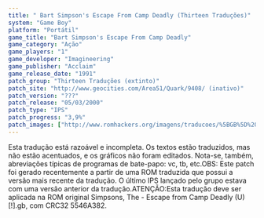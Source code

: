 ```yaml
---
title: " Bart Simpson's Escape From Camp Deadly (Thirteen Traduções)"
system: "Game Boy"
platform: "Portátil"
game_title: "Bart Simpson's Escape From Camp Deadly"
game_category: "Ação"
game_players: "1"
game_developer: "Imagineering"
game_publisher: "Acclaim"
game_release_date: "1991"
patch_group: "Thirteen Traduções (extinto)"
patch_site: "http://www.geocities.com/Area51/Quark/9408/ (inativo)"
patch_version: "???"
patch_release: "05/03/2000"
patch_type: "IPS"
patch_progress: "3,9%"
patch_images: ["http://www.romhackers.org/imagens/traducoes/%5BGB%5D%20The%20Simpsons%20-%20Escape%20from%20Camp%20Deadly%20-%20Thirteen%20Tradu%C3%A7%C3%B5es%20-%2001.png","http://www.romhackers.org/imagens/traducoes/%5BGB%5D%20The%20Simpsons%20-%20Escape%20from%20Camp%20Deadly%20-%20Thirteen%20Tradu%C3%A7%C3%B5es%20-%2002.png","http://www.romhackers.org/imagens/traducoes/%5BGB%5D%20The%20Simpsons%20-%20Escape%20from%20Camp%20Deadly%20-%20Thirteen%20Tradu%C3%A7%C3%B5es%20-%2003.png"]
---
```

Esta tradução está razoável e incompleta. Os textos estão traduzidos, mas não estão acentuados, e os gráficos não foram editados. Nota-se, também, abreviações típicas de programas de bate-papo: vc, tb, etc.OBS: Este patch foi gerado recentemente a partir de uma ROM traduzida que possui a versão mais recente da tradução. O último IPS lançado pelo grupo estava com uma versão anterior da tradução.ATENÇÃO:Esta tradução deve ser aplicada na ROM original Simpsons, The - Escape from Camp Deadly (U) [!].gb, com CRC32 5546A382.